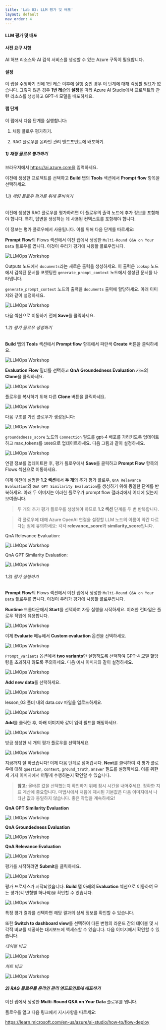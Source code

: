 ```yaml
---
title: 'Lab 03: LLM 평가 및 배포'
layout: default
nav_order: 4
---
```

#### LLM 평가 및 배포

#### 사전 요구 사항

AI 허브 리소스와 AI 검색 서비스를 생성할 수 있는 Azure 구독이 필요합니다.

#### 설정

이 랩을 수행하기 전에 1번 레슨 이후에 실행 중인 경우 이 단계에 대해 걱정할 필요가 없습니다. 그렇지 않은 경우 **1번 레슨**의 **설정**을 따라 Azure AI Studio에서 프로젝트와 관련 리소스를 생성하고 GPT-4 모델을 배포하세요.

#### 랩 단계

이 랩에서 다음 단계를 실행합니다:

1) 채팅 플로우 평가하기.

2) RAG 플로우를 온라인 관리 엔드포인트에 배포하기.

##### 1) 채팅 플로우 평가하기

브라우저에서 https://ai.azure.com을 입력하세요.

이전에 생성한 프로젝트를 선택하고 **Build** 탭의 **Tools** 섹션에서 **Prompt flow** 항목을 선택하세요.

###### 1.1) 채팅 플로우 평가를 위해 준비하기

이전에 생성한 RAG 플로우를 평가하려면 이 플로우의 출력 노드에 추가 정보를 포함해야 합니다. 특히, 답변을 생성하는 데 사용된 컨텍스트를 포함해야 합니다.

이 정보는 평가 플로우에서 사용됩니다. 이를 위해 다음 단계를 따르세요:

**Prompt Flow**의 Flows 섹션에서 이전 랩에서 생성한 `Multi-Round Q&A on Your Data` 플로우를 엽니다. 이것이 우리가 평가에 사용할 플로우입니다.

![LLMOps Workshop](images/26.02.2024_23.43.08_REC.png)

Outputs 노드에서 `documents`라는 새로운 출력을 생성하세요. 이 출력은 `lookup` 노드에서 검색된 문서를 포맷팅한 `generate_prompt_context` 노드에서 생성된 문서를 나타냅니다.

`generate_prompt_context` 노드의 출력을 `documents` 출력에 할당하세요. 아래 이미지와 같이 설정하세요.

![LLMOps Workshop](images/07.02.2024_23.37.47_REC.png)

다음 섹션으로 이동하기 전에 **Save**를 클릭하세요.

###### 1.2) 평가 플로우 생성하기

**Build** 탭의 **Tools** 섹션에서 **Prompt flow** 항목에서 파란색 **Create** 버튼을 클릭하세요.

![LLMOps Workshop](images/05.01.2024_00.43.51_REC.png)

**Evaluation Flow** 필터를 선택하고 **QnA Groundedness Evaluation** 카드의 **Clone**을 클릭하세요.

![LLMOps Workshop](images/26.02.2024_23.14.59_REC.png)

플로우를 복사하기 위해 다른 **Clone** 버튼을 클릭하세요.

![LLMOps Workshop](images/26.02.2024_23.18.12_REC.png)

다음 구조를 가진 플로우가 생성됩니다:

![LLMOps Workshop](images/26.02.2024_23.21.02_REC.png)

`groundedness_score` 노드의 `Connection` 필드를 gpt-4 배포를 가리키도록 업데이트하고 max_tokens를 `1000`으로 업데이트하세요. 다음 그림과 같이 설정하세요.

![LLMOps Workshop](images/26.02.2024_23.24.46_REC.png)

연결 정보를 업데이트한 후, 평가 플로우에서 **Save**를 클릭하고 **Prompt Flow** 항목의 Flows 섹션으로 이동하세요.

이제 이전에 설명한 **1.2 섹션**에서 **두 개**의 추가 평가 플로우, `QnA Relevance Evaluation`와 `QnA GPT Similarity Evaluation`를 생성하기 위해 동일한 단계를 반복하세요. 아래 두 이미지는 이러한 플로우가 prompt flow 갤러리에서 어디에 있는지 보여줍니다.

> 두 개의 추가 평가 플로우를 생성해야 하므로 **1.2 섹션** 단계를 두 번 반복합니다.

> 각 플로우에 대해 Azure OpenAI 연결을 설정할 LLM 노드의 이름이 약간 다르다는 점에 유의하세요: 각각 **relevance_score**와 **similarity_score**입니다.

QnA Relevance Evaluation:

![LLMOps Workshop](images/14.03.2024_16.04.30_REC.png)


QnA GPT Similarity Evaluation:

![LLMOps Workshop](images/14.03.2024_16.05.01_REC.png)


###### 1.3) 평가 실행하기

**Prompt Flow**의 Flows 섹션에서 이전 랩에서 생성한 `Multi-Round Q&A on Your Data` 플로우를 엽니다. 이것이 우리가 평가에 사용할 플로우입니다.

**Runtime** 드롭다운에서 **Start**를 선택하여 자동 실행을 시작하세요. 이러한 런타임은 플로우 작업에 유용합니다.

![LLMOps Workshop](images/13.03.2024_10.31.21_REC.png)

이제 **Evaluate** 메뉴에서 **Custom evaluation** 옵션을 선택하세요.

![LLMOps Workshop](images/05.01.2024_01.31.10_REC.png)

`Prompt_variants` 옵션에서 **two variants**만 실행하도록 선택하여 GPT-4 모델 할당량을 초과하지 않도록 주의하세요. 다음 예시 이미지와 같이 설정하세요.

![LLMOps Workshop](images/15.03.2024_00.36.03_REC.png)

**Add new data**를 선택하세요.

![LLMOps Workshop](images/26.02.2024_23.51.33_REC.png)

lesson_03 폴더 내의 data.csv 파일을 업로드하세요.

![LLMOps Workshop](images/26.02.2024_23.54.35_REC.png)

**Add**를 클릭한 후, 아래 이미지와 같이 입력 필드를 매핑하세요.

![LLMOps Workshop](images/05.01.2024_01.36.19_REC.png)

방금 생성한 세 개의 평가 플로우를 선택하세요.

![LLMOps Workshop](images/14.03.2024_22.29.58_REC.png)

지금까지 잘 하셨습니다! 이제 다음 단계로 넘어갑시다. **Next**를 클릭하여 각 평가 플로우에 대해 `question`, `context`, `ground_truth`, `answer` 필드를 설정하세요. 이를 위한 세 가지 이미지에서 어떻게 수행하는지 확인할 수 있습니다.

> **참고:** 올바른 값을 선택했는지 확인하기 위해 잠시 시간을 내어주세요. 정확한 지표 계산에 중요합니다. 마법사에서 처음에 제시된 기본값은 다음 이미지에서 나타난 값과 동일하지 않습니다. 좋은 작업을 계속하세요!

**QnA GPT Similarity Evaluation**

![LLMOps Workshop](images/14.03.2024_23.08.34_REC.png)

**QnA Groundedness Evaluation**

![LLMOps Workshop](images/14.03.2024_23.11.52_REC.png)

**QnA Relevance Evaluation**

![LLMOps Workshop](images/14.03.2024_23.12.25_REC.png)

평가를 시작하려면 **Submit**을 클릭하세요.

![LLMOps Workshop](images/05.01.2024_01.44.01_REC.png)

평가 프로세스가 시작되었습니다. **Build** 탭 아래의 **Evaluation** 섹션으로 이동하여 모든 평가(각 변형별 하나씩)을 확인할 수 있습니다.

![LLMOps Workshop](images/15.03.2024_00.52.20_REC.png)

특정 평가 결과를 선택하면 해당 결과의 상세 정보를 확인할 수 있습니다.

또한 **Switch to dashboard view**를 선택하여 다른 변형의 라운드 간의 테이블 및 시각적 비교를 제공하는 대시보드에 액세스할 수 있습니다. 다음 이미지에서 확인할 수 있습니다.

*테이블 비교*

![LLMOps Workshop](images/15.03.2024_01.28.00_REC.png)

*차트 비교*

![LLMOps Workshop](images/15.03.2024_01.21.34_REC.png)

##### 2) RAG 플로우를 온라인 관리 엔드포인트에 배포하기

이전 랩에서 생성한 **Multi-Round Q&A on Your Data** 플로우를 엽니다.

플로우를 열고 다음 링크에서 지시사항을 따르세요:

https://learn.microsoft.com/en-us/azure/ai-studio/how-to/flow-deploy